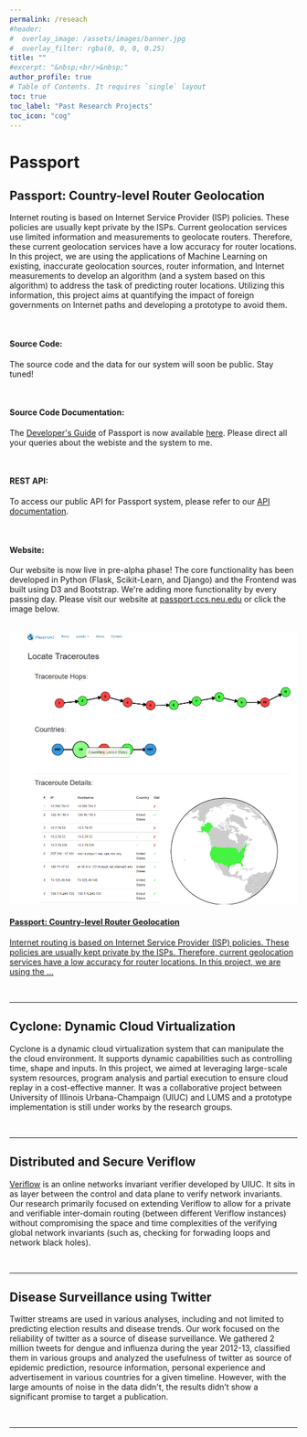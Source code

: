 ```yaml
---
permalink: /reseach
#header:
#  overlay_image: /assets/images/banner.jpg
#  overlay_filter: rgba(0, 0, 0, 0.25)
title: ""
#excerpt: "&nbsp;<br/>&nbsp;"
author_profile: true
# Table of Contents. It requires `single` layout
toc: true
toc_label: "Past Research Projects"
toc_icon: "cog"
---
```



<!-- Passport -->
# Passport
<h2 class="">
  <smallcaps>Passport:</smallcaps> Country-level Router Geolocation
</h2>
<p>
  Internet routing is based on Internet Service Provider (ISP) policies.
  These policies are usually kept private by the ISPs.
  Current geolocation services use limited information and measurements to geolocate routers.
  Therefore, these current geolocation services have a low accuracy for router locations.
  In this project, we are using the applications of Machine Learning on existing, inaccurate geolocation sources, router information, and Internet measurements to develop an algorithm (and a system based on this algorithm) to address the task of predicting router locations.
  Utilizing this information, this project aims at quantifying the impact of foreign governments on Internet paths and developing a prototype to avoid them.
</p>
<br/>
<h4>Source Code:</h4>
<p>
  The source code and the data for our system will soon be public. Stay tuned!
</p>
<br/>
<h4>Source Code Documentation:</h4>
<p>
  The <a href="https://docs.google.com/document/d/1BpiM2QSgAxSpAldwCjVbvKdBRYqAVUPiIuCR72DiErQ/edit">Developer's Guide</a> of <smallcaps>Passport</smallcaps> is now available <a href="https://docs.google.com/document/d/1BpiM2QSgAxSpAldwCjVbvKdBRYqAVUPiIuCR72DiErQ/edit">here</a>. Please direct all your queries about the webiste and the system to me.
</p>
<br/>
<h4>REST API:</h4>
<p>
  To access our public API for <smallcaps>Passport</smallcaps> system, please refer to our <a href="https://drive.google.com/open?id=1rw15Egq2bvc6R6B6WLXZ464R5s2nZrJRLn4rJPFEWIM">API documentation</a>.
</p>
<br/>
<h4>Website:</h4>
<p>
  Our website is now live in pre-alpha phase!
  The core functionality has been developed in Python (Flask, Scikit-Learn, and Django) and the Frontend was built using D3 and Bootstrap.
  We're adding more functionality by every passing day.
  Please visit our website at <a href="http://passport.ccs.neu.edu">passport.ccs.neu.edu</a> or click the image below.
</p>
<br/>
<div class="features">
  <article>
    <a href="http://passport.ccs.neu.edu/locate_traceroute_form" class="image"><img src="/assets/images/passport.png" alt="" /></a>
    <div class="inner">
      <a href="http://passport.ccs.neu.edu">
        <h4><smallcaps>Passport:</smallcaps> Country-level Router Geolocation</h4>
        <p>
          Internet routing is based on Internet Service Provider (ISP) policies.
          These policies are usually kept private by the ISPs.
          Therefore, current geolocation services have a low accuracy for router locations.
          In this project, we are using the ...
        </p>
      </a>
    </div>
  </article>
</div>
<br/>

<hr/>

<!-- Cyclone -->
<h2 class="">
  Cyclone: Dynamic Cloud Virtualization
</h2>
<p>
  Cyclone is a dynamic cloud virtualization system that can manipulate the the cloud environment.
  It supports dynamic capabilities such as controlling time, shape and inputs.
  In this project, we aimed at leveraging large-scale system resources, program analysis and partial execution to ensure cloud replay in a cost-effective manner.
  It was a collaborative project between University of Illinois Urbana-Champaign (UIUC) and LUMS and a prototype implementation is still under works by the research groups.
</p>
<br/>

<hr/>

<!-- Veriflow -->

<h2 class="">
  Distributed and Secure Veriflow
</h2>
<p>
  <a href="http://pbg.cs.illinois.edu/papers/khurshid13veriflow.pdf">Veriflow</a> is an online networks invariant verifier developed by UIUC.
  It sits in as layer between the control and data plane to verify network invariants.
  Our research primarily focused on extending Veriflow to allow for a private and verifiable inter-domain routing (between different Veriflow instances) without compromising the space and time complexities of the verifying global network invariants (such as, checking for forwading loops and network black holes).
</p>
<br/>

<hr/>

<!-- Twitter -->

<h2 class="">
  Disease Surveillance using Twitter
</h2>
<p>
  Twitter streams are used in various analyses, including and not limited to predicting election results and disease trends.
  Our work focused on the reliability of twitter as a source of disease surveillance.
  We gathered 2 million tweets for dengue and influenza during the year 2012-13, classified them in various groups and analyzed the usefulness of twitter as source of epidemic prediction, resource information, personal experience and advertisement in various countries for a given timeline.
  However, with the large amounts of noise in the data didn't, the results didn’t show a significant promise to target a publication.
</p>
<br/>

<hr/>
